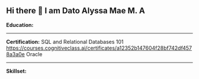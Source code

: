 ## Hi there 👋 I am Dato Alyssa Mae M. A

**Education:** 


--- 
**Certification:** 
SQL and Relational Databases 101
https://courses.cognitiveclass.ai/certificates/a12352b147604f28bf742df4578a3a0e
Oracle

---
**Skillset:** 


<!--
**Alyssa-Dato/Alyssa-Dato** is a ✨ _special_ ✨ repository because its `README.md` (this file) appears on your GitHub profile.

Here are some ideas to get you started:

- 🔭 I’m currently working on ...
- 🌱 I’m currently learning ...
- 👯 I’m looking to collaborate on ...
- 🤔 I’m looking for help with ...
- 💬 Ask me about ...
- 📫 How to reach me: ...
- 😄 Pronouns: ...
- ⚡ Fun fact: ...
-->
